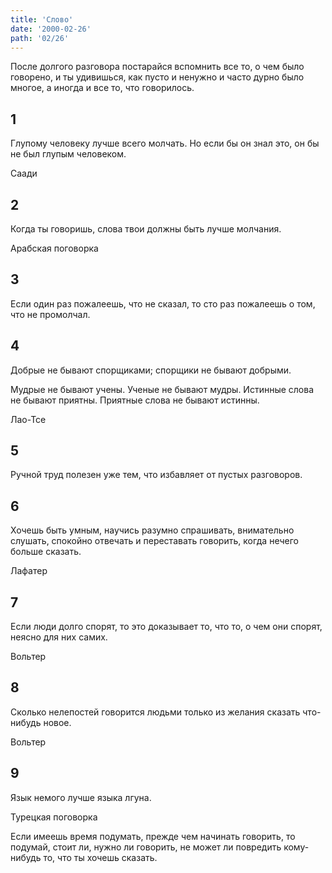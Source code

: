 ```yaml
---
title: 'Слово'
date: '2000-02-26'
path: '02/26'
---
```


После долгого разговора постарайся вспомнить все то, о чем было говорено, и ты удивишься, как пусто и ненужно и часто дурно было многое, а иногда и все то, что говорилось.
<!-- {.intro} -->

## 1

Глупому человеку лучше всего молчать. Но если бы он знал это, он бы не был глупым человеком.

Саади
<!-- {.source} -->

## 2

Когда ты говоришь, слова твои должны быть лучше молчания.

Арабская поговорка
<!-- {.source} -->

## 3

Если один раз пожалеешь, что не сказал, то сто раз пожалеешь о том, что не промолчал.

## 4

Добрые не бывают спорщиками; спорщики не бывают добрыми.

Мудрые не бывают учены. Ученые не бывают мудры. Истинные слова не бывают приятны. Приятные слова не бывают истинны.

Лао-Тсе
<!-- {.source} -->

## 5

Ручной труд полезен уже тем, что избавляет от пустых разговоров.

## 6

Хочешь быть умным, научись разумно спрашивать, внимательно слушать, спокойно отвечать и переставать говорить, когда нечего больше сказать.

Лафатер
<!-- {.source} -->

## 7

Если люди долго спорят, то это доказывает то, что то, о чем они спорят, неясно для них самих.

Вольтер
<!-- {.source} -->

## 8

Сколько нелепостей говорится людьми только из желания сказать что-нибудь новое.

Вольтер
<!-- {.source} -->

## 9

Язык немого лучше языка лгуна.

Турецкая поговорка
<!-- {.source} -->

Если имеешь время подумать, прежде чем начинать говорить, то подумай, стоит ли, нужно ли говорить, не может ли повредить кому-нибудь то, что ты хочешь сказать.
<!-- {.conclusion} -->
